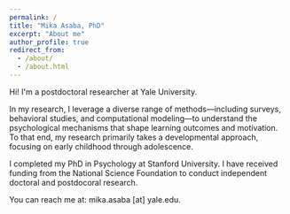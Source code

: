 ```yaml
---
permalink: /
title: "Mika Asaba, PhD"
excerpt: "About me"
author_profile: true
redirect_from: 
  - /about/
  - /about.html
---
```


Hi! I'm a postdoctoral researcher at Yale University.

In my research, I leverage a diverse range of methods––including surveys, behavioral studies, and computational modeling––to understand the psychological mechanisms that shape learning outcomes and motivation. To that end, my research primarily takes a developmental approach, focusing on early childhood through adolescence.

I completed my PhD in Psychology at Stanford University. I have received funding from the National Science Foundation to conduct independent doctoral and postdocoral research.

You can reach me at: mika.asaba [at] yale.edu.
